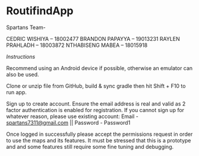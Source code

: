 # RoutifindApp

Spartans Team-

CEDRIC WISHIYA – 18002477
BRANDON PAPAYYA – 19013231
RAYLEN PRAHLADH – 18003872
NTHABISENG MABEA – 18015918


*Instructions*

Recommend using an Android device if possible, otherwise an emulator can also be used.

Clone or unzip file from GitHub, build & sync gradle then hit Shift + F10 to run app.

Sign up to create account. Ensure the email address is real and valid as 2 factor authentication is enabled for registration.
If you cannot sign up for whatever reason, please use existing account: Email - spartans7311@gmail.com || Password - Password1

Once logged in successfully please accept the permissions request in order to use the maps and its features.
It must be stressed that this is a prototype and and some features still require some fine tuning and debugging. 
